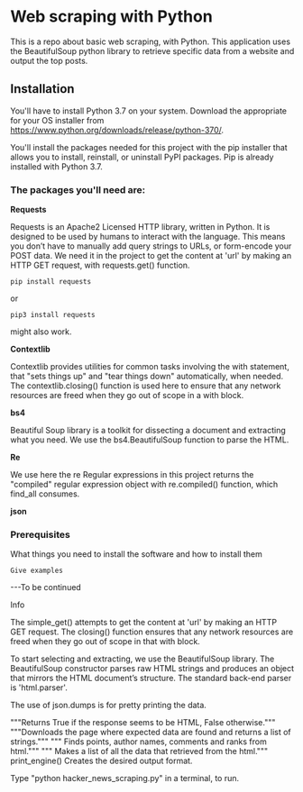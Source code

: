 # Web scraping with Python

This is a repo about basic web scraping, with Python. This application uses the BeautifulSoup python library to retrieve specific data from a website and output the top posts.

## Installation

You'll have to install Python 3.7 on your system. Download the appropriate for your OS installer from https://www.python.org/downloads/release/python-370/.

You'll install the packages needed for this project with the pip installer that allows you to install, reinstall, or uninstall PyPI packages. Pip is already installed with Python 3.7.


### The packages you'll need are:

**Requests**

Requests is an Apache2 Licensed HTTP library, written in Python. It is designed to be used by humans to interact with the language. This means you don’t have to manually add query strings to URLs, or form-encode your POST data. We need it in the project to get the content at 'url' by making an HTTP GET request, with requests.get() function.
```
pip install requests
```
or
```
pip3 install requests
```
might also work.

**Contextlib**

Contextlib provides utilities for common tasks involving the with statement, that "sets things up" and "tear things down" automatically, when needed. The contextlib.closing() function is used here to ensure that any network resources are freed when they go out of scope in a with block.

**bs4**

Beautiful Soup library is a toolkit for dissecting a document and extracting what you need. We use the bs4.BeautifulSoup function to parse the HTML.

**Re**

We use here the re Regular expressions in this project returns the "compiled" regular expression object with re.compiled() function, which find_all consumes.

**json**


### Prerequisites

What things you need to install the software and how to install them

```
Give examples
```

---To be continued

Info

The simple_get() attempts to get the content at 'url' by making an HTTP GET request.
The closing() function ensures that any network resources are freed when they go out of scope in that with block.

To start selecting and extracting, we use the BeautifulSoup library. 
The BeautifulSoup constructor parses raw HTML strings and produces an object that mirrors the HTML document’s structure.
The standard back-end parser is 'html.parser'.

The use of json.dumps is for pretty printing the data.

"""Returns True if the response seems to be HTML, False otherwise."""
"""Downloads the page where expected data are found and returns a list of strings."""
""" Finds points, author names, comments and ranks from html."""
""" Makes a list of all the data that retrieved from the html."""
print_engine() Creates the desired output format.

Type "python hacker_news_scraping.py" in a terminal, to run.
